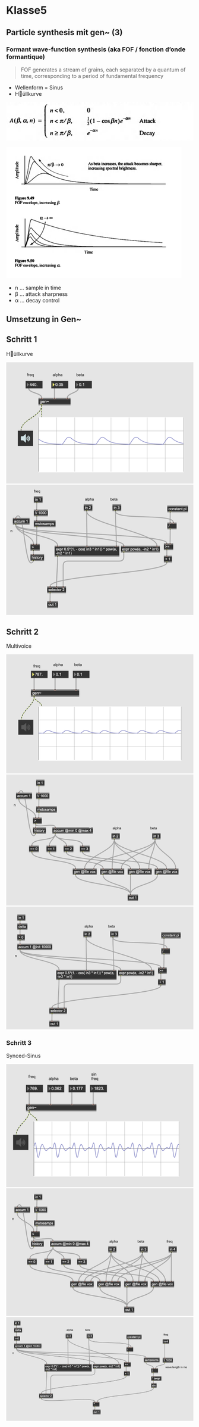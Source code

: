 # Klasse5

## Particle synthesis mit gen~ (3)

### Formant wave-function synthesis (aka FOF / fonction d’onde formantique)
 
> FOF generates a stream of grains, each separated by a quantum of time, corresponding to a period of fundamental frequency

- Wellenform = Sinus
- H￿üllkurve

![](Klasse5/formant/equation.png)

![](Klasse5/formant/fof.png)

- n …  sample in time
- β … attack sharpness
- α … decay control

## Umsetzung in Gen~
## Schritt 1
H￿üllkurve

![](Klasse5/formant/step1/main.png)
![](Klasse5/formant/step1/gen.png)

## Schritt 2

Multivoice

![](Klasse5/formant/step2/main.png)
![](Klasse5/formant/step2/gen.png)
![](Klasse5/formant/step2/vox.png)

### Schritt 3

Synced-Sinus

![](Klasse5/formant/step3/main.png)
![](Klasse5/formant/step3/gen.png)
![](Klasse5/formant/step3/vox.png)







